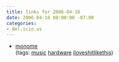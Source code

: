 ```yaml
---
title: links for 2006-04-16
date: 2006-04-16 00:00:00 -07:00
categories:
- del.icio.us
---
```


<ul class="delicious">
	<li>
		<div class="delicious-link"><a href="http://monome.org/">monome</a></div>
		<div class="delicious-tags">(tags: <a href="http://del.icio.us/torrez/music">music</a> <a href="http://del.icio.us/torrez/hardware">hardware</a> <a href="http://del.icio.us/torrez/iloveshitlikethis">iloveshitlikethis</a>)</div>
	</li>
</ul>
